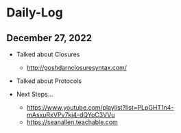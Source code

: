 # Daily-Log

## December 27, 2022

- Talked about Closures
   - http://goshdarnclosuresyntax.com/
- Talked about Protocols


- Next Steps...
   - https://www.youtube.com/playlist?list=PLpGHT1n4-mAsxuRxVPv7kj4-dQYoC3VVu
   - https://seanallen.teachable.com
   

